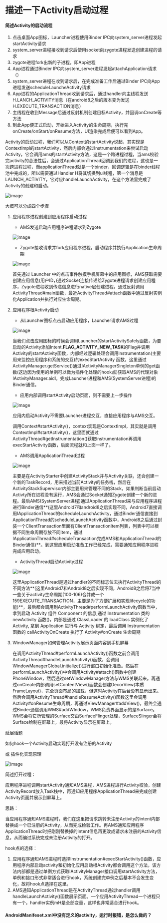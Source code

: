 # 描述一下Activity启动过程

#### 简述Activity的启动流程

1. 点击桌面App图标，Launcher进程使用Binder IPC向system_server进程发起startActivity请求
2. system_server进程接收到请求后使用socket向zygote进程发送创建进程的请求
3. zygote进程fork出新的子进程，即App进程
4. App进程通过Binder IPC向system_server进程发起attachApplication请求（）
5. system_server进程在收到请求后，在完成准备工作后通过Binder IPC向App进程发送scheduleLauncheActivity请求
6. App进程的ApplicationThread收到请求后，通过handler向主线程发送H.LANCH_ACTIVITY消息（在android8之后的版本变为发送H.EXECUTE_TRANSACTION消息）
7. 主线程在收到Message后通过反射机制创建目标Activity，并回调onCreate等方法
8. 到此App便正式启动，开始进入Activity的生命周期，执行完onCreate/onStart/onResume方法，UI渲染完成后便可以看到App。

Activity的启动过程，我们可以从Context的startActivity说起，其实现是ContextImpl的startActivity，然后内部会通过Instrumentation来尝试启动Activity，它会调用ams的startActivity方法，这是一个跨进程过程，当ams校验完activity的合法性后，会通过ApplicationThread回调到我们的进程，这也是一次跨进程过程，而applicationThread就是一个binder，回调逻辑是在binder线程池中完成的，所以需要通过Handler H将其切换到ui线程，第一个消息是LAUNCH_ACTIVITY，它对应handleLaunchActivity，在这个方法里完成了Activity的创建和启动。



![image](../images/Activity启动过程进程调用关系.png)

大概可以分成四个步骤

1. 应用程序进程创建到应用程序启动过程

   * AMS发送启动应用程序进程请求到Zygote

   ![image](..\images\AMS请求Zygote时序图.png)

   * Zygote接收请求并fork应用程序进程，启动程序并执行Application生命周期

   ![image](..\images\Zygote创建应用程序进程时序图.png)

   首先通过 Launcher 中的点击事件触摸手机屏幕中的应用图标，AMS获取需要创建应用信息(用户ID，)通过Socket连接传递给Zygote进程请求创建应用程序，Zygote进程收到传递信息进行native层创建进程，通过反射调用ActivityThread#main函数，最近ActivityThread#attach函数中通过反射实例化Application并执行对应生命周期。

2. 应用程序根Activity启动 

   * 从Launcher图标点击启动应用程序，Launcher请求AMS过程

   ![image](..\images\Launcher请求AMS的时序图.png)

   当我们点击应用图标的时候会调用Launcher的startActivitySafely函数，为要启动的Activity添加Intent.**FLAG_ACTIVITY_NEW_TASK**的Flag并调用Activity的startActivity函数，内部经过逻辑处理会调用Instrumentation(主要用来监控应用程序和系统的交互)的execStartActivity 函数，这里通过ActivityManager.getService()通过IActivityManagerSingleton单例的get函数(这边因为使用的单例可以做为插件化处理的hook点)获取AMS的代理对象IActivityManager.aidl，完成Launcher进程和AMS(SystemServer进程)的Binder通信。

   * 应用内部调用startActivity启动页面，则不需要上一步操作

   ![image](..\images\应用内启动Activity进程调用关系.png)

   应用内启动Activity不需要Launcher进程交互，直接应用程序与AMS交互。

   调用Context#startActivity()，context实现是ContextImpl，其实就是调用ContextImpl#startActivity()，这里面就通过ActivityThread#getInstrumentation()获取Instrumentation再调用execStartActivity函数，后面流程就和上面一样了。

   * AMS调用ApplicationThread过程

   ![image](..\images\AMS调用ApplicationThread时序图.png)

   主要是在ActivityStarter中创建ActivityStack并与Activity关联，还会创建一个新的TaskRecord，用来描述当前Activity的任务栈，然后在ActivityStackSupervisor内部主要用来管理不同的Stack，如果判断当前启动Activty所在进程没有运行，AMS会通过Socket通知Zygote创建一个新的进程。最后AMS(SystemServer进程)通过ApplicationThread来与应用程序进程进行Binder通信**(这里Android7和android8之后实现不同，Android7直接调用IApplicationThread的scheduleLaunchActivity，通过Binder通信直接到ApplicationThread的scheduleLaunchActivity函数中，Android8之后通过封装一个ClientTransaction里面有ClientTransactionItem列表，列表中可以根据不同生命周期存放不同item，通过IApplicationThread#scheduleTransaction完成AMS和ApplicationThread的Binder通信)**。到这里应用启动准备工作已经完成，需要通知应用程序进程完成应用启动。

   * ActivityThread启动Activity过程

   ![image](..\images\ActivityThread启动Activity时序图.png)

   这里ApplicationThread是通过handler的不同标志位去执行ActivityThread的不同方法**(这里Android7和Android8之后实现不同，Android8之后将7当中一些关于activity生命周期(100-106)合并成一个159EXECUTE_TRANSACTION，主要是为了方便扩展和实现lifecycle的功能)**，最后都会调用到ActivityThread#performLaunchActivity函数当中，拿到启动 Activity 组件 Component 的信息,通过 Instrumentation 类的 newActivity 函数()，内部是通过 ClassLoader 的 loadClass 实例化了 Activity, 拿到 Application 进行与 Activity 绑定，最后调用 Instrumentation 函数的 callActivityOnCreate 执行了 Activity#onCreate 生命周期

3. WindowManager如何管理Activity展示页面内容到手机屏幕

   在调用ActivityThread#performLaunchActivity()函数之前会调用ActivityThread#handleLaunchActivity()函数，会调用WindowManagerGlobal.initialize()进行窗口初始化准备。然后在performLaunchActivity()中会调用Activity#attach()函数中创建PhoneWindow，然后通过setWindowManager方法与WMS关联起来。再通过onCreate内部调用setContentView()函数会创建DecorView(本质FrameLayout)，完全页面布局的加载，但这时Activity在后台没有显示出来。然后会调用ActivityThread#handleResumeActivity()函数这里会调用Activity#onResume生命周期，再通过ViewManager#addView()，最终会通过Binder通信调用WMS#addWIndow，WMS负责界面显示的是Surface。WMS会将它所管理的Surface交由SurfaceFlinger处理，SurfaceSlinger会将Surface绘制在屏幕上，最将Activity显示在屏幕上。






延展话题

如何hook一个Activity启动实现打开没有注册的Activity

或 插件化实现原理

![image](..\images\应用内启动Activity进程调用关系.png)

简述打开过程：

应用程序进程调用startActivity通知AMS进程，AMS进程进行Activity校验，创建ActivityRecord放入Task栈中，再通知应用程序ApplicationThread来完成创建Activity页面并展示到屏幕上。

思路：

当应用程序通知AMS进程时，我们在这里把请求跳转未注册Activity的intent内部替换成一个已注册的Activity，从而完成检验工作。再AMS通知应用程序ApplicationThread时把刚刚替换掉的intent信息再更改成请求未注册的Activity信息，从而骗过系统完成未注册Activity的打开。

hook点的选择：

1. 应用程序通知AMS进程时选择Instrumentation#execStartActivity()函数，应用程序内部启动activity和初始化应用启动根Activity都会调用这个方法，该方法内部都是通过单例方式获取IActivityManager接口调用startActivity方法，单例和接口形式非常适合进行hook，系统创建完单例之后基本不会发生变化，故将hook点选择在这里。
2. AMS通知ApplicationThread是在ActivityThread通过handler调用handleLaunchActivity()函数展示页面。一个应用ActivityThread一个进程只有一个，handler实例mH是全部变量，这样也非常适合进行hook。



#### AndroidManifeset.xml中没有定义的activity，运行时报错，是怎么做的？



